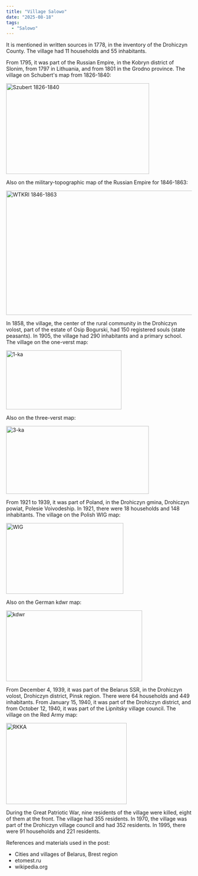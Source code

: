 ```yaml
---
title: "Village Salowo"
date: "2025-08-18"
tags: 
  - "Salowo"
---
```


It is mentioned in written sources in 1778, in the inventory of the Drohiczyn County. The village had 11 households and 55 inhabitants.

From 1795, it was part of the Russian Empire, in the Kobryn district of Slonim, from 1797 in Lithuania, and from 1801 in the Grodno province. The village on Schubert's map from 1826-1840:

<img width="388" height="246" alt="Szubert 1826-1840" src="https://github.com/user-attachments/assets/fe3ad0bb-ea8d-4b8f-99e0-da09629a1377" />

Also on the military-topographic map of the Russian Empire for 1846-1863:

<img width="655" height="337" alt="WTKRI 1846-1863" src="https://github.com/user-attachments/assets/ee5acc49-3ede-4a29-9335-2381ec09d878" />

In 1858, the village, the center of the rural community in the Drohiczyn volost, part of the estate of Osip Bogurski, had 150 registered souls (state peasants). In 1905, the village had 290 inhabitants and a primary school. The village on the one-verst map:

<img width="313" height="160" alt="1-ka" src="https://github.com/user-attachments/assets/4784e79d-aef6-430b-9ac5-4d685c0c42df" />

Also on the three-verst map:

<img width="387" height="184" alt="3-ka" src="https://github.com/user-attachments/assets/74d7f291-3fc8-4641-ae98-dfb2ce1579d6" />

From 1921 to 1939, it was part of Poland, in the Drohiczyn gmina, Drohiczyn powiat, Polesie Voivodeship. In 1921, there were 18 households and 148 inhabitants. The village on the Polish WIG map:

<img width="318" height="192" alt="WIG" src="https://github.com/user-attachments/assets/7b32b795-c077-4aeb-8cb1-ee3a53b4dad5" />

Also on the German kdwr map:

<img width="369" height="192" alt="kdwr" src="https://github.com/user-attachments/assets/e187e5c8-4390-4c75-9cc5-c59abacaa072" />

From December 4, 1939, it was part of the Belarus SSR, in the Drohiczyn volost, Drohiczyn district, Pinsk region. There were 64 households and 449 inhabitants. From January 15, 1940, it was part of the Drohiczyn district, and from October 12, 1940, it was part of the Lipnitsky village council. The village on the Red Army map:

<img width="327" height="220" alt="RKKA" src="https://github.com/user-attachments/assets/be387675-88ae-4ccd-ac50-0e80b4026c73" />

During the Great Patriotic War, nine residents of the village were killed, eight of them at the front. The village had 355 residents. In 1970, the village was part of the Drohiczyn village council and had 352 residents. In 1995, there were 91 households and 221 residents.


References and materials used in the post:
- Cities and villages of Belarus, Brest region
- etomest.ru 
- wikipedia.org
